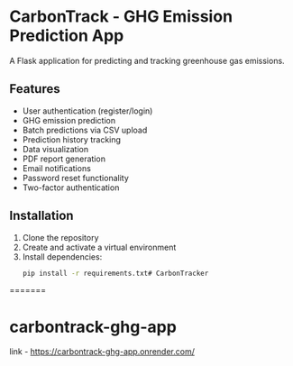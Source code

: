 
# CarbonTrack - GHG Emission Prediction App

A Flask application for predicting and tracking greenhouse gas emissions.

## Features

- User authentication (register/login)
- GHG emission prediction
- Batch predictions via CSV upload
- Prediction history tracking
- Data visualization
- PDF report generation
- Email notifications
- Password reset functionality
- Two-factor authentication

## Installation

1. Clone the repository
2. Create and activate a virtual environment
3. Install dependencies:
   ```bash
   pip install -r requirements.txt# CarbonTracker
=======
# carbontrack-ghg-app
link - https://carbontrack-ghg-app.onrender.com/
